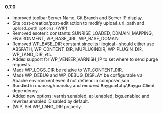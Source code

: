 #### 0.7.0
* Improved toolbar Server Name, Git Branch and Server IP display.
* Site post-creation/post-edit action to modify upload_url_path and upload_path options. (WIP)
* Removed esoteric constants: SUNRISE_LOADED, DOMAIN_MAPPING, ENVIRONMENT, WP_BASE_URL, WP_BASE_DOMAIN
* Removed WP_BASE_DIR constant since its illogical - should either use ABSPATH, WP_CONTENT_DIR, MUPLUGINDIR, WP_PLUGIN_DIR, WP_LANG_DIR, etc.
* Added support for WP_VENEER_VARNISH_IP to set where to send purge requests.
* Made WP_LOGS_DIR be relative to WP_CONTENT_DIR.
* Made WP_DEBUG and WP_DEBUG_DISPLAY be configurable via Apache environment even if not defiend in composer.json
* Bundled in monolog/monolog and removed Raygun4php\RaygunClient dependency.
* Added new options: varnish.enabled, api.enabled, logs.enabled and rewrites.enabled. Disabled by default.
* (WIP) Set WP_LANG_DIR properly.